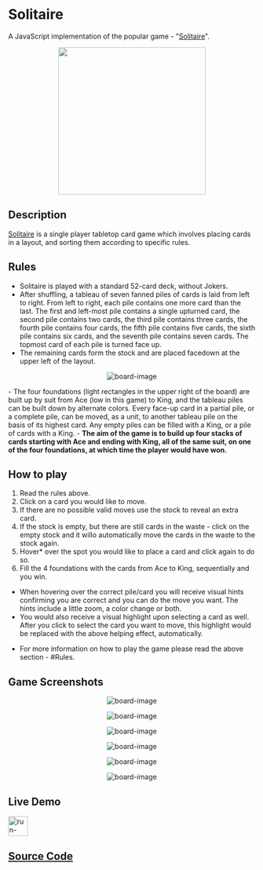# Solitaire
A JavaScript implementation of the popular game - "<a href="https://en.wikipedia.org/wiki/Solitaire">Solitaire</a>".
<p align="center"><a href="https://solitaire.mirokrastanov.repl.co/"><img src="https://raw.githubusercontent.com/mirokrastanov/solitaire/main/images/solitaire-image.webp" height="300px"></a></p>

## Description
<a href="https://en.wikipedia.org/wiki/Solitaire">Solitaire</a> is a single player tabletop card game which involves placing cards in a layout, and sorting them according to specific rules.

## Rules
- Solitaire is played with a standard 52-card deck, without Jokers.
- After shuffling, a tableau of seven fanned piles of cards is laid from left to right. From left to right, each pile contains one more card than the last. The first and left-most pile contains a single upturned card, the second pile contains two cards, the third pile contains three cards, the fourth pile contains four cards, the fifth pile contains five cards, the sixth pile contains six cards, and the seventh pile contains seven cards. The topmost card of each pile is turned face up.
- The remaining cards form the stock and are placed facedown at the upper left of the layout.
<p align="center"><img src="https://raw.githubusercontent.com/mirokrastanov/solitaire/main/images/game-01.png" alt="board-image" title="Game board image" /></p>
- The four foundations (light rectangles in the upper right of the board) are built up by suit from Ace (low in this game) to King, and the tableau piles can be built down by alternate colors. Every face-up card in a partial pile, or a complete pile, can be moved, as a unit, to another tableau pile on the basis of its highest card. Any empty piles can be filled with a King, or a pile of cards with a King. 
- <b>The aim of the game is to build up four stacks of cards starting with Ace and ending with King, all of the same suit, on one of the four foundations, at which time the player would have won.</b>


## How to play
1. Read the rules above.
2. Click on a card you would like to move.
3. If there are no possible valid moves use the stock to reveal an extra card.
4. If the stock is empty, but there are still cards in the waste - click on the empty stock and it willo automatically move the cards in the waste to the stock again.
5. Hover* over the spot you would like to place a card and click again to do so.
6. Fill the 4 foundations with the cards from Ace to King, sequentially and you win. 

* When hovering over the correct pile/card you will receive visual hints confirming you are correct and you can do the move you want. The hints include a little zoom, a color change or both. 
* You would also receive a visual highlight upon selecting a card as well. After you click to select the card you want to move, this highlight would be replaced with the above helping effect, automatically.

- For more information on how to play the game please read the above section - #Rules.

## Game Screenshots
<p align="center"><img src="https://raw.githubusercontent.com/mirokrastanov/solitaire/main/images/game-02.png" alt="board-image" title="Game board image" /></p>
<p align="center"><img src="https://raw.githubusercontent.com/mirokrastanov/solitaire/main/images/game-03.png" alt="board-image" title="Game board image" /></p>
<p align="center"><img src="https://raw.githubusercontent.com/mirokrastanov/solitaire/main/images/game-04.png" alt="board-image" title="Game board image" /></p>
<p align="center"><img src="https://raw.githubusercontent.com/mirokrastanov/solitaire/main/images/game-05.png" alt="board-image" title="Game board image" /></p>
<p align="center"><img src="https://raw.githubusercontent.com/mirokrastanov/solitaire/main/images/game-06.png" alt="board-image" title="Game board image" /></p>
<p align="center"><img src="https://raw.githubusercontent.com/mirokrastanov/solitaire/main/images/game-07.png" alt="board-image" title="Game board image" /></p>

  

## Live Demo
[<img src="https://freepngimg.com/download/play_now_button/25403-5-play-now-button-transparent.png" alt="run-button" height="40px" />](https://solitaire.mirokrastanov.repl.co/)
  
  
## [Source Code](https://github.com/mirokrastanov/solitaire/tree/main/src)
  
